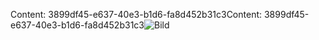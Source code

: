 <span data-ttu-id="e85fb-101">Content: 3899df45-e637-40e3-b1d6-fa8d452b31c3</span><span class="sxs-lookup"><span data-stu-id="e85fb-101">Content: 3899df45-e637-40e3-b1d6-fa8d452b31c3</span></span>![Bild](2295dcfa-47c7-494d-b0d7-85fe1d9554a8.png)
